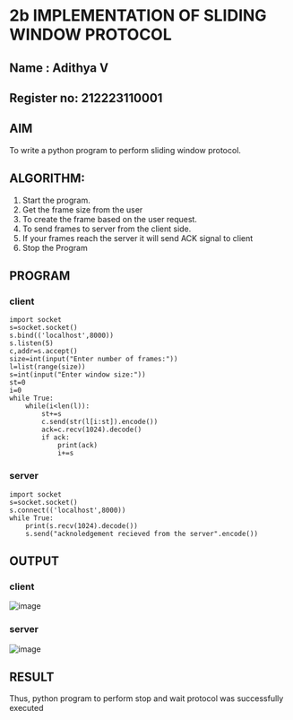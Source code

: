 # 2b IMPLEMENTATION OF SLIDING WINDOW PROTOCOL
## Name : Adithya V
## Register no: 212223110001
## AIM
To write a python program to perform sliding window protocol.
## ALGORITHM:
1. Start the program.
2. Get the frame size from the user
3. To create the frame based on the user request.
4. To send frames to server from the client side.
5. If your frames reach the server it will send ACK signal to client
6. Stop the Program
## PROGRAM
### client
```
import socket
s=socket.socket()
s.bind(('localhost',8000))
s.listen(5)
c,addr=s.accept()
size=int(input("Enter number of frames:"))
l=list(range(size))
s=int(input("Enter window size:"))
st=0
i=0
while True:
    while(i<len(l)):
        st+=s
        c.send(str(l[i:st]).encode())
        ack=c.recv(1024).decode()
        if ack:
            print(ack)
            i+=s
```
### server
```
import socket
s=socket.socket()
s.connect(('localhost',8000))
while True:
    print(s.recv(1024).decode())
    s.send("acknoledgement recieved from the server".encode())
```
## OUTPUT
### client
![image](https://github.com/karthik-2106/2b_SLIDING_WINDOW_PROTOCOL/assets/150319557/3aa12d2c-e48c-4ab7-8238-83105b099b16)
### server
![image](https://github.com/karthik-2106/2b_SLIDING_WINDOW_PROTOCOL/assets/150319557/333563cf-0586-4dff-b4ea-ed40a9bc520c)

## RESULT
Thus, python program to perform stop and wait protocol was successfully executed
